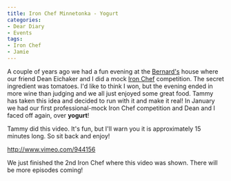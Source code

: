 ```yaml
---
title: Iron Chef Minnetonka - Yogurt
categories:
- Dear Diary
- Events
tags:
- Iron Chef
- Jamie
---
```


A couple of years ago we had a fun evening at the [Bernard's](http://www.jimbernard.net/) house where our friend Dean Eichaker and I did a mock [Iron Chef](http://en.wikipedia.org/wiki/Iron_Chef) competition. The secret ingredient was tomatoes. I'd like to think I won, but the evening ended in more wine than judging and we all just enjoyed some great food. Tammy has taken this idea and decided to run with it and make it real! In January we had our first professional-mock Iron Chef competition and Dean and I faced off again, over **yogurt**!

Tammy did this video. It's fun, but I'll warn you it is approximately 15 minutes long. So sit back and enjoy!

http://www.vimeo.com/944156

We just finished the 2nd Iron Chef where this video was shown. There will be more episodes coming!
